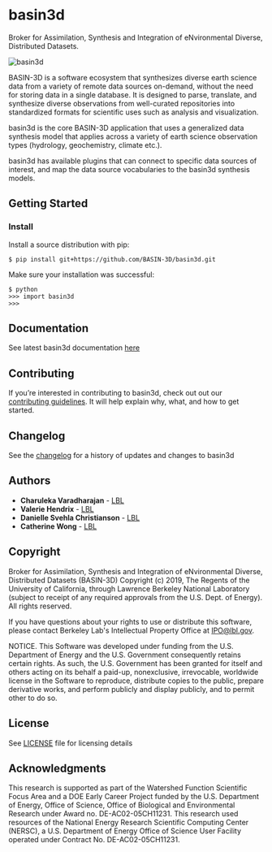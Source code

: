 # basin3d
Broker for Assimilation, Synthesis and Integration of eNvironmental Diverse, Distributed Datasets. 

![basin3d](https://user-images.githubusercontent.com/20212666/112556236-ff1a9b80-8d86-11eb-9009-25b658ce41e0.png)

BASIN-3D is a software ecosystem that synthesizes diverse earth science data from a variety of remote data sources on-demand, without the need for storing data in a single database. It is designed to parse, translate, and synthesize diverse observations from well-curated repositories into standardized formats for scientific uses such as analysis and visualization.

basin3d is the core BASIN-3D application that uses a generalized data synthesis model that applies across a variety of earth science observation types (hydrology, geochemistry, climate etc.). 

basin3d has available plugins that can connect to specific data sources of interest, and map the data source vocabularies to the basin3d synthesis models.



## Getting Started

### Install

Install a source distribution with pip:

    $ pip install git+https://github.com/BASIN-3D/basin3d.git
    
Make sure your installation was successful:

    $ python
    >>> import basin3d
    >>>

## Documentation

See latest basin3d documentation [here](https://basin-3d.github.io/basin3d/html/index.html)


## Contributing

If you’re interested in contributing to basin3d, check out out our [contributing guidelines](CONTRIBUTING.md). It will help explain why, what, and how to get started.


## Changelog
See the [changelog](CHANGES.md) for a history of updates and changes to basin3d

## Authors

* **Charuleka Varadharajan** - [LBL](https://eesa.lbl.gov/profiles/charuleka-varadharajan/)
* **Valerie Hendrix**  - [LBL](https://crd.lbl.gov/departments/data-science-and-technology/uss/staff/valerie-hendrix)
* **Danielle Svehla Christianson** - [LBL](https://crd.lbl.gov/departments/data-science-and-technology/uss/staff/danielle-christianson/)
* **Catherine Wong**  - [LBL](https://crd.lbl.gov/departments/data-science-and-technology/uss)


## Copyright

Broker for Assimilation, Synthesis and Integration of eNvironmental Diverse, Distributed Datasets (BASIN-3D) Copyright (c) 2019, The
Regents of the University of California, through Lawrence Berkeley National
Laboratory (subject to receipt of any required approvals from the U.S.
Dept. of Energy).  All rights reserved.

If you have questions about your rights to use or distribute this software,
please contact Berkeley Lab's Intellectual Property Office at
IPO@lbl.gov.

NOTICE.  This Software was developed under funding from the U.S. Department
of Energy and the U.S. Government consequently retains certain rights.  As
such, the U.S. Government has been granted for itself and others acting on
its behalf a paid-up, nonexclusive, irrevocable, worldwide license in the
Software to reproduce, distribute copies to the public, prepare derivative
works, and perform publicly and display publicly, and to permit other to do
so.

## License

See [LICENSE](LICENSE) file for licensing details

## Acknowledgments

This research is supported as part of the Watershed Function Scientific Focus Area and a DOE Early Career Project funded by the U.S. Department of Energy, Office of Science, Office of Biological and Environmental Research under Award no. DE-AC02-05CH11231. This research used resources of the National Energy Research Scientific Computing Center (NERSC), a U.S. Department of Energy Office of Science User Facility operated under Contract No. DE-AC02-05CH11231.

 